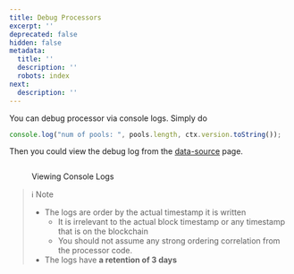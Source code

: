 ```yaml
---
title: Debug Processors
excerpt: ''
deprecated: false
hidden: false
metadata:
  title: ''
  description: ''
  robots: index
next:
  description: ''
---
```

You can debug processor via console logs. Simply do

```typescript
console.log("num of pools: ", pools.length, ctx.version.toString());
```

Then you could view the debug log from the [data-source](data-source "mention") page.

<figure>
  <img src="https://raw.githubusercontent.com/sentioxyz/docs/v1.0/assets/console.gif" alt="" />
  <figcaption>
    <p>Viewing Console Logs</p>
  </figcaption>
</figure>

> ℹ️ Note
>
> * The logs are order by the actual timestamp it is written
>   * It is irrelevant to the actual block timestamp or any timestamp that is on the blockchain
>   * You should not assume any strong ordering correlation from the processor code.
> * The logs have **a retention of 3 days**